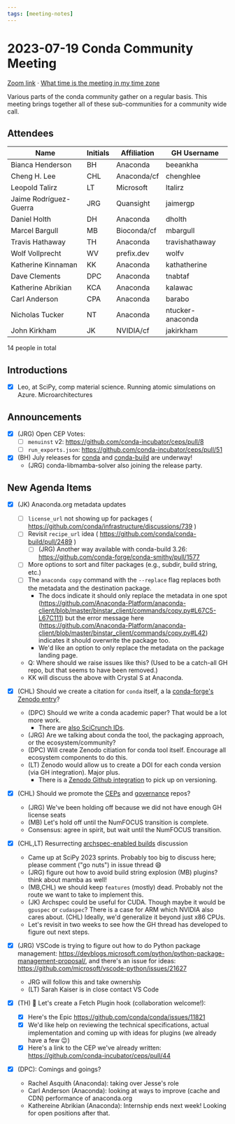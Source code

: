 ```yaml
---
tags: [meeting-notes]
---
```

# 2023-07-19 Conda Community Meeting 

[Zoom link](https://zoom.us/j/9138593505) · [What time is the meeting in my time zone](https://dateful.com/convert/utc?t=5pm)

Various parts of the conda community gather on a regular basis. This meeting brings together all of these sub-communities for a community wide call.

## Attendees

| Name                   | Initials | Affiliation | GH Username      |
| ---------------------- | -------- | ----------- | ---------------- |
| Bianca Henderson       | BH       | Anaconda    | beeankha         |
| Cheng H. Lee           | CHL      | Anaconda/cf | chenghlee        |
| Leopold Talirz         | LT       | Microsoft   | ltalirz          |
| Jaime Rodríguez-Guerra | JRG      | Quansight   | jaimergp         |
| Daniel Holth           | DH       | Anaconda    | dholth           |
| Marcel Bargull         | MB       | Bioconda/cf | mbargull         |
| Travis Hathaway        | TH       | Anaconda    | travishathaway   |
| Wolf Vollprecht        | WV       | prefix.dev  | wolfv            |
| Katherine Kinnaman     | KK       | Anaconda    | kathatherine     |
| Dave Clements          | DPC      | Anaconda    | tnabtaf          |
| Katherine Abrikian     | KCA      | Anaconda    | kalawac          |
| Carl Anderson          | CPA      | Anaconda    | barabo           |
| Nicholas Tucker        | NT       | Anaconda    | ntucker-anaconda |
| John Kirkham           | JK       | NVIDIA/cf   | jakirkham       |
14 people in total

## Introductions

- [x] Leo, at SciPy, comp material science.  Running atomic simulations on Azure.  Microarchitectures

## Announcements

- [x] (JRG) Open CEP Votes:
  - [ ] `menuinst` v2: https://github.com/conda-incubator/ceps/pull/8
  - [ ] `run_exports.json`: https://github.com/conda-incubator/ceps/pull/51
- [x] (BH) July releases for [conda](https://github.com/conda/conda/issues/12849) and [conda-build](https://github.com/conda/conda-build/issues/4926) are underway!
  - (JRG) conda-libmamba-solver also joining the release party.

## New Agenda Items

- [x] (JK) Anaconda.org metadata updates
    - [ ] `license_url` not showing up for packages ( https://github.com/conda/infrastructure/discussions/739 )
    - [ ] Revisit `recipe_url` idea ( https://github.com/conda/conda-build/pull/2489 )
      - [ ] (JRG) Another way available with conda-build 3.26: https://github.com/conda-forge/conda-smithy/pull/1577
    - [ ] More options to sort and filter packages (e.g., subdir, build string, etc.)
    - [ ] The `anaconda copy` command with the `--replace` flag replaces both the metadata and the destination package.
        - The docs indicate it should only replace the metadata in one spot (https://github.com/Anaconda-Platform/anaconda-client/blob/master/binstar_client/commands/copy.py#L67C5-L67C111) but the error message here (https://github.com/Anaconda-Platform/anaconda-client/blob/master/binstar_client/commands/copy.py#L42) indicates it should overwrite the package too.
        - We'd like an option to only replace the metadata on the package landing page.
    - Q: Where should we raise issues like this? (Used to be a catch-all GH repo, but that seems to have been removed.)
    - KK will discuss the above with Crystal S at Anaconda.

- [x] (CHL) Should we create a citation for `conda` itself, a la [conda-forge's Zenodo entry](https://conda-forge.org/docs/user/introduction.html#how-can-i-give-credit-to-conda-forge)?
    - (DPC) Should we write a conda academic paper? That would be a lot more work.
        - There are [also SciCrunch IDs](https://scicrunch.org/resources/data/source/nlx_144509-1/search?q=conda&l=conda).
    - (JRG) Are we talking about conda the tool, the packaging approach, or the ecosystem/community?
    - (DPC) Will create Zenodo citiation for conda tool itself.  Encourage all ecosystem components to do this.
    - (LT) Zenodo would allow us to create a DOI for each conda version (via GH integration). Major plus.
        - There is a [Zenodo Github integration](https://docs.github.com/en/repositories/archiving-a-github-repository/referencing-and-citing-content) to pick up on versioning.

- [x] (CHL) Should we promote the [CEPs](https://github.com/conda-incubator/ceps) and [governance](https://github.com/conda-incubator/governance) repos?
    - (JRG) We've been holding off because we did not have enough GH license seats
    - (MB) Let's hold off until the NumFOCUS transition is complete.
    - Consensus: agree in spirit, but wait until the NumFOCUS transition.

- [x] (CHL,LT) Resurrecting [archspec-enabled builds](https://github.com/conda-incubator/ceps/issues/59) discussion
    - Came up at SciPy 2023 sprints.  Probably too big to discuss here; please comment ("go nuts") in issue thread :smile: 
    - (JRG) figure out how to avoid build string explosion
      (MB) plugins? think about mamba as well!
    - (MB,CHL) we should keep `features` (mostly) dead. Probably not the route we want to take to implement this.
    - (JK) Archspec could be useful for CUDA. Though maybe it would be `gpuspec` or `cudaspec`?  There is a case for ARM which NVIDIA also cares about.
      (CHL) Ideally, we'd generalize it beyond just x86 CPUs.
    - Let's revisit in two weeks to see how the GH thread has developed to figure out next steps.

- [x] (JRG) VSCode is trying to figure out how to do Python package management: https://devblogs.microsoft.com/python/python-package-management-proposal/, and there's an issue for ideas: https://github.com/microsoft/vscode-python/issues/21627
    - JRG will follow this and take ownership
    - (LT) Sarah Kaiser is in close contact VS Code

- [x] (TH) 🔌 Let's create a Fetch Plugin hook (collaboration welcome!):
    - [x] Here's the Epic https://github.com/conda/conda/issues/11821
    - [x] We'd like help on reviewing the technical specifications, actual implementation and coming up with ideas for plugins (we already have a few :wink:)
    - [x] Here's a link to the CEP we've already written: https://github.com/conda-incubator/ceps/pull/44

- [X] (DPC): Comings and goings?
    - Rachel Asquith (Anaconda): taking over Jesse's role
    - Carl Anderson (Anaconda): looking at ways to improve (cache and CDN) performance of anaconda.org
    - Kathereine Abrikian (Anaconda): Internship ends next week!  Looking for open positions after that.
